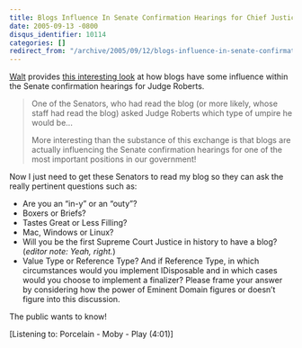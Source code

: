 ```yaml
---
title: Blogs Influence In Senate Confirmation Hearings for Chief Justice
date: 2005-09-13 -0800
disqus_identifier: 10114
categories: []
redirect_from: "/archive/2005/09/12/blogs-influence-in-senate-confirmation-hearings-for-chief-justice.aspx/"
---
```


[Walt](http://spaces.msn.com/members/waltimate/) provides [this
interesting
look](http://spaces.msn.com/members/waltimate/Blog/cns!1pCvw_V_FwCgTXneX4GXlXLw!460.entry)
at how blogs have some influence within the Senate confirmation hearings
for Judge Roberts.

> One of the Senators, who had read the blog (or more likely, whose
> staff had read the blog) asked Judge Roberts which type of umpire he
> would be...
>
> More interesting than the substance of this exchange is that blogs are
> actually influencing the Senate confirmation hearings for one of the
> most important positions in our government!

Now I just need to get these Senators to read my blog so they can ask
the really pertinent questions such as:

-   Are you an “in-y” or an “outy”?
-   Boxers or Briefs?
-   Tastes Great or Less Filling?
-   Mac, Windows or Linux?
-   Will you be the first Supreme Court Justice in history to have a
    blog? (*editor note: Yeah, right.*)
-   Value Type or Reference Type? And if Reference Type, in which
    circumstances would you implement IDisposable and in which cases
    would you choose to implement a finalizer? Please frame your answer
    by considering how the power of Eminent Domain figures or doesn’t
    figure into this discussion.

The public wants to know!

[Listening to: Porcelain - Moby - Play (4:01)]

